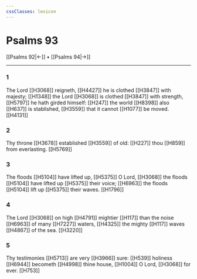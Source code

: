 ```yaml
---
cssClasses: lexicon
---
```

# Psalms 93

[[Psalms 92|←]] • [[Psalms 94|→]]

---

### 1
The Lord [[H3068]] reigneth, [[H4427]] he is clothed [[H3847]] with majesty; [[H1348]] the Lord [[H3068]] is clothed [[H3847]] with strength, [[H5797]] he hath girded himself: [[H247]] the world [[H8398]] also [[H637]] is stablished, [[H3559]] that it cannot [[H1077]] be moved. [[H4131]]

### 2
Thy throne [[H3678]] established [[H3559]] of old: [[H227]] thou [[H859]] from everlasting. [[H5769]]

### 3
The floods [[H5104]] have lifted up, [[H5375]] O Lord, [[H3068]] the floods [[H5104]] have lifted up [[H5375]] their voice; [[H6963]] the floods [[H5104]] lift up [[H5375]] their waves. [[H1796]]

### 4
The Lord [[H3068]] on high [[H4791]] mightier [[H117]] than the noise [[H6963]] of many [[H7227]] waters, [[H4325]] the mighty [[H117]] waves [[H4867]] of the sea. [[H3220]]

### 5
Thy testimonies [[H5713]] are very [[H3966]] sure: [[H539]] holiness [[H6944]] becometh [[H4998]] thine house, [[H1004]] O Lord, [[H3068]] for ever. [[H753]]